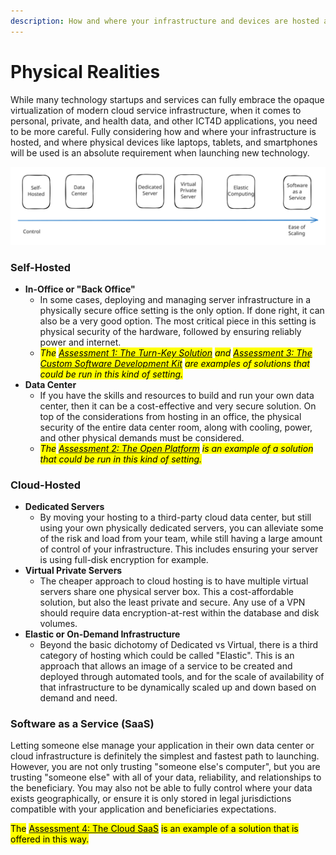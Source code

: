 ```yaml
---
description: How and where your infrastructure and devices are hosted and operated matters
---
```


# Physical Realities

While many technology startups and services can fully embrace the opaque virtualization of modern cloud service infrastructure, when it comes to personal, private, and health data, and other ICT4D applications, you need to be more careful. Fully considering how and where your infrastructure is hosted, and where physical devices like laptops, tablets, and smartphones will be used is an absolute requirement when launching new technology.



<img src="../.gitbook/assets/file.excalidraw (1).svg" alt="a spectrum of physicality" class="gitbook-drawing">

### Self-Hosted

* **In-Office or "Back Office"**
  * In some cases, deploying and managing server infrastructure in a physically secure office setting is the only option. If done right, it can also be a very good option. The most critical piece in this setting is physical security of the hardware, followed by ensuring reliably power and internet.&#x20;
  * _<mark style="background-color:yellow;">The</mark>_ [_<mark style="background-color:yellow;">Assessment 1: The Turn-Key Solution</mark>_](../partners/partner-assessments/assessment-1-the-turn-key-solution.md) _<mark style="background-color:yellow;">and</mark>_ [_<mark style="background-color:yellow;">Assessment 3: The Custom Software Development Kit</mark>_](../partners/partner-assessments/assessment-3-the-custom-software-development-kit.md) _<mark style="background-color:yellow;">are examples of solutions that could be run in this kind of setting.</mark>_
* **Data Center**
  * If you have the skills and resources to build and run your own data center, then it can be a cost-effective and very secure solution. On top of the considerations from hosting in an office, the physical security of the entire data center room, along with cooling, power, and other physical demands must be considered.
  * _<mark style="background-color:yellow;">The</mark>_ [_<mark style="background-color:yellow;">Assessment 2: The Open Platform</mark>_](../partners/partner-assessments/assessment-2-the-open-platform.md) _<mark style="background-color:yellow;">is an example of a solution that could be run in this kind of setting.</mark>_

### Cloud-Hosted

* **Dedicated Servers**
  * By moving your hosting to a third-party cloud data center, but still using your own physically dedicated servers, you can alleviate some of the risk and load from your team, while still having a large amount of control of your infrastructure. This includes ensuring your server is using full-disk encryption for example.
* **Virtual Private Servers**
  * The cheaper approach to cloud hosting is to have multiple virtual servers share one physical server box. This a cost-affordable solution, but also the least private and secure. Any use of a VPN should require data encryption-at-rest within the database and disk volumes.
* **Elastic or On-Demand Infrastructure**
  * Beyond the basic dichotomy of Dedicated vs Virtual, there is a third category of hosting which could be called "Elastic". This is an approach that allows an image of a service to be created and deployed through automated tools, and for the scale of availability of that infrastructure to be dynamically scaled up and down based on demand and need.

### Software as a Service (SaaS)

Letting someone else manage your application in their own data center or cloud infrastructure is definitely the simplest and fastest path to launching. However, you are not only trusting "someone else's computer", but you are trusting "someone else" with all of your data, reliability, and relationships to the beneficiary. You may also not be able to fully control where your data exists geographically, or ensure it is only stored in legal jurisdictions compatible with your application and beneficiaries expectations.

<mark style="background-color:yellow;">The</mark> [<mark style="background-color:yellow;">Assessment 4: The Cloud SaaS</mark>](../partners/partner-assessments/assessment-4-the-cloud-software-as-a-service.md) <mark style="background-color:yellow;">is an example of a solution that is offered in this way.</mark>

